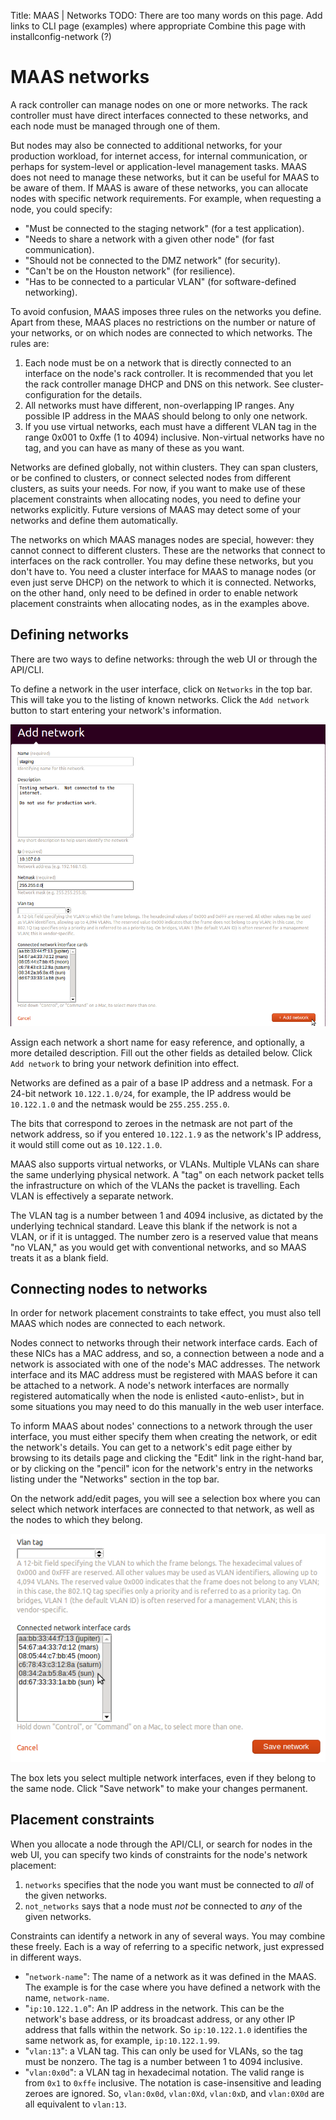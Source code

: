 Title: MAAS | Networks
TODO:  There are too many words on this page.
       Add links to CLI page (examples) where appropriate
       Combine this page with installconfig-network (?)


# MAAS networks

A rack controller can manage nodes on one or more networks. The rack controller
must have direct interfaces connected to these networks, and each node must be
managed through one of them.

But nodes may also be connected to additional networks, for your production
workload, for internet access, for internal communication, or perhaps for
system-level or application-level management tasks. MAAS does not need to
manage these networks, but it can be useful for MAAS to be aware of them. If
MAAS is aware of these networks, you can allocate nodes with specific network
requirements. For example, when requesting a node, you could specify:

- "Must be connected to the staging network" (for a test application).
- "Needs to share a network with a given other node" (for fast
  communication).
- "Should not be connected to the DMZ network" (for security).
- "Can't be on the Houston network" (for resilience).
- "Has to be connected to a particular VLAN" (for software-defined
  networking).

To avoid confusion, MAAS imposes three rules on the networks you define. Apart
from these, MAAS places no restrictions on the number or nature of your
networks, or on which nodes are connected to which networks. The rules are:

1. Each node must be on a network that is directly connected to an interface on
   the node's rack controller. It is recommended that you let the rack controller
   manage DHCP and DNS on this network. See cluster-configuration for the details.
1. All networks must have different, non-overlapping IP ranges. Any possible IP
   address in the MAAS should belong to only one network.
1. If you use virtual networks, each must have a different VLAN tag in the
   range 0x001 to 0xffe (1 to 4094) inclusive. Non-virtual networks have no tag,
   and you can have as many of these as you want.

Networks are defined globally, not within clusters. They can span clusters, or
be confined to clusters, or connect selected nodes from different clusters, as
suits your needs. For now, if you want to make use of these placement
constraints when allocating nodes, you need to define your networks explicitly.
Future versions of MAAS may detect some of your networks and define them
automatically.

The networks on which MAAS manages nodes are special, however: they cannot
connect to different clusters. These are the networks that connect to
interfaces on the rack controller. You may define these networks, but you
don't have to. You need a cluster interface for MAAS to manage nodes (or even
just serve DHCP) on the network to which it is connected. Networks, on the
other hand, only need to be defined in order to enable network placement
constraints when allocating nodes, as in the examples above.


## Defining networks

There are two ways to define networks: through the web UI or through the
API/CLI.

To define a network in the user interface, click on `Networks` in the top bar.
This will take you to the listing of known networks. Click the `Add network`
button to start entering your network's information.

![image](media/add-network.png)

Assign each network a short name for easy reference, and optionally, a more
detailed description. Fill out the other fields as detailed below. Click `Add
network` to bring your network definition into effect.

Networks are defined as a pair of a base IP address and a netmask. For a 24-bit
network `10.122.1.0/24`, for example, the IP address would be `10.122.1.0` and
the netmask would be `255.255.255.0`.

The bits that correspond to zeroes in the netmask are not part of the network
address, so if you entered `10.122.1.9` as the network's IP address, it would
still come out as `10.122.1.0`.

MAAS also supports virtual networks, or VLANs. Multiple VLANs can share the
same underlying physical network. A "tag" on each network packet tells the
infrastructure on which of the VLANs the packet is travelling. Each VLAN is
effectively a separate network.

The VLAN tag is a number between 1 and 4094 inclusive, as dictated by the
underlying technical standard. Leave this blank if the network is not a VLAN,
or if it is untagged. The number zero is a reserved value that means "no VLAN,"
as you would get with conventional networks, and so MAAS treats it as a blank
field.


## Connecting nodes to networks

In order for network placement constraints to take effect, you must also tell
MAAS which nodes are connected to each network.

Nodes connect to networks through their network interface cards. Each of these
NICs has a MAC address, and so, a connection between a node and a network is
associated with one of the node's MAC addresses. The network interface and its
MAC address must be registered with MAAS before it can be attached to a
network. A node's network interfaces are normally registered automatically when
the node is enlisted \<auto-enlist\>, but in some situations you may need to do
this manually in the web user interface.

To inform MAAS about nodes' connections to a network through the user
interface, you must either specify them when creating the network, or edit the
network's details. You can get to a network's edit page either by browsing to
its details page and clicking the "Edit" link in the right-hand bar, or by
clicking on the "pencil" icon for the network's entry in the networks listing
under the "Networks" section in the top bar.

On the network add/edit pages, you will see a selection box where you can
select which network interfaces are connected to that network, as well as the
nodes to which they belong.

![image](media/connect-nodes-to-network.png)

The box lets you select multiple network interfaces, even if they belong to the
same node. Click "Save network" to make your changes permanent.


## Placement constraints

When you allocate a node through the API/CLI, or search for nodes in the web
UI, you can specify two kinds of constraints for the node's network placement:

1. `networks` specifies that the node you want must be connected to *all* of
   the given networks.
1. `not_networks` says that a node must *not* be connected to *any* of the
   given networks.

Constraints can identify a network in any of several ways. You may combine
these freely. Each is a way of referring to a specific network, just expressed
in different ways.

- "`network-name`": The name of a network as it was defined in the MAAS. The
  example is for the case where you have defined a network with the name,
`network-name`.
- "`ip:10.122.1.0`": An IP address in the network. This can be the network's
  base address, or its broadcast address, or any other IP address that falls
within the network. So `ip:10.122.1.0` identifies the same network as, for
example, `ip:10.122.1.99`.
- "`vlan:13`": a VLAN tag. This can only be used for VLANs, so the tag must
  be nonzero. The tag is a number between 1 to 4094 inclusive.
- "`vlan:0x0d`": a VLAN tag in hexadecimal notation. The valid range is from
  `0x1` to `0xffe` inclusive. The notation is case-insensitive and leading
  zeroes are ignored. So, `vlan:0x0d`, `vlan:0Xd`, `vlan:0xD`, and `vlan:0X0d`
  are all equivalent to `vlan:13`.
